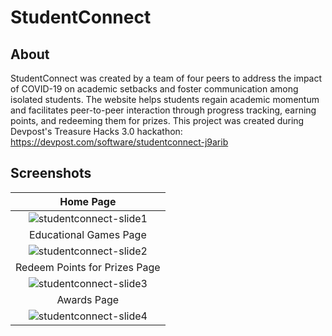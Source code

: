 # StudentConnect
## About
StudentConnect was created by a team of four peers to address the impact of COVID-19 on academic setbacks and foster communication among isolated students. The website helps students regain academic momentum and facilitates peer-to-peer interaction through progress tracking, earning points, and redeeming them for prizes.
This project was created during Devpost's Treasure Hacks 3.0 hackathon:  https://devpost.com/software/studentconnect-j9arib
## Screenshots
| Home Page |
|   :---:  |
| ![studentconnect-slide1](https://github.com/sanjithsivajilingam/StudentConnect/assets/100434687/058283ac-0abd-422c-8dd6-2b1613937cd9)|
| Educational Games Page |
| ![studentconnect-slide2](https://github.com/sanjithsivajilingam/StudentConnect/assets/100434687/a1b74c56-bdac-4b21-990b-69a1610ab582)|
| Redeem Points for Prizes Page |
|![studentconnect-slide3](https://github.com/sanjithsivajilingam/StudentConnect/assets/100434687/6c9d30cf-38bb-4cd3-8ed4-f3f09794ad64)|
| Awards Page |
|![studentconnect-slide4](https://github.com/sanjithsivajilingam/StudentConnect/assets/100434687/5552ec1f-70a9-4aaa-8ec4-5a1a82023b0c)| 
